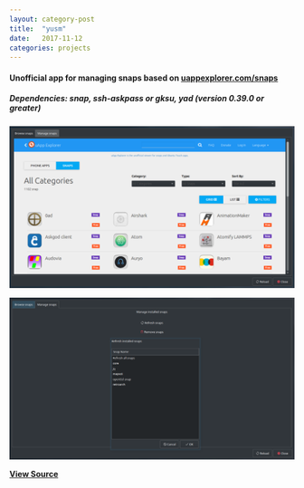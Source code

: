 ```yaml
---
layout: category-post
title:  "yusm"
date:   2017-11-12
categories: projects
---
```


#### Unofficial app for managing snaps based on [uappexplorer.com/snaps](https://uappexplorer.com/snaps)

##### Dependencies: snap, ssh-askpass or gksu, yad (version 0.39.0 or greater)

![yusm-screenshot](https://raw.githubusercontent.com/simoniz0r/yusm/master//Screenshot.png)

![yusm-screenshot2](https://raw.githubusercontent.com/simoniz0r/yusm/master//Screenshot2.png)


**[View Source](https://github.com/simoniz0r/yusm)**
